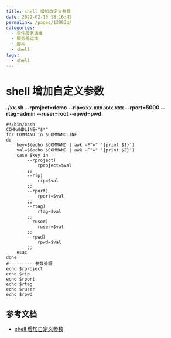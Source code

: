 ```yaml
---
title: shell 增加自定义参数
date: 2022-02-16 18:16:43
permalink: /pages/13093b/
categories:
  - 软件服务运维
  - 服务器运维
  - 脚本
  - shell
tags:
  - shell
---
```


# shell 增加自定义参数

**./xx.sh --rproject=demo --rip=xxx.xxx.xxx.xxx --rport=5000 --rtag=admin --ruser=root --rpwd=pwd**

```shell
#!/bin/bash
COMMANDLINE="$*"
for COMMAND in $COMMANDLINE
do
    key=$(echo $COMMAND | awk -F"=" '{print $1}')
    val=$(echo $COMMAND | awk -F"=" '{print $2}')
    case $key in
        --rproject)
            rproject=$val
        ;;
        --rip)
            rip=$val
        ;;
        --rport)
            rport=$val
        ;;
        --rtag)
            rtag=$val
        ;;
        --ruser)
            ruser=$val
        ;;
        --rpwd)
            rpwd=$val
        ;;
    esac
done
#----------参数处理
echo $rproject
echo $rip
echo $rport
echo $rtag
echo $ruser
echo $rpwd
```

## 参考文档

- [shell 增加自定义参数](https://my.oschina.net/rootxxx/blog/4466068)
